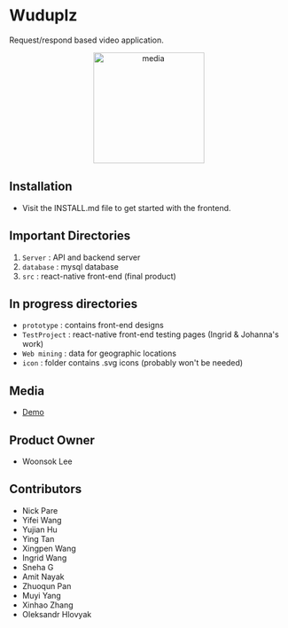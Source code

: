 # Wuduplz

  Request/respond based video application.

<p align="center">
  <img src="https://drive.google.com/uc?export=view&id=1lj72YtAmgJYGQlgUblYM_NH_ZYuodo73" alt="media" width="200"/>
</p>

## Installation

* Visit the INSTALL.md file to get started with the frontend.

## Important Directories

1. `Server` : API and backend server
2. `database` : mysql database
3. `src` : react-native front-end (final product)

## In progress directories

*  `prototype` : contains front-end designs
* `TestProject` : react-native front-end testing pages (Ingrid & Johanna's work)
*  `Web mining` : data for geographic locations
*  `icon` : folder contains .svg icons (probably won't be needed)

## Media

* [Demo](https://drive.google.com/file/d/1Iq-nlYKKrBqMkU-2rnSO4isL-T_0lz7t/view?usp=sharing)

## Product Owner

* Woonsok Lee

## Contributors

* Nick Pare
* Yifei Wang
* Yujian Hu
* Ying Tan
* Xingpen Wang
* Ingrid Wang
* Sneha G
* Amit Nayak
* Zhuoqun Pan
* Muyi Yang
* Xinhao Zhang
* Oleksandr Hlovyak
